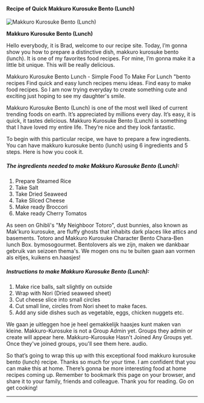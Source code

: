             

#### Recipe of Quick Makkuro Kurosuke Bento (Lunch)

![Makkuro Kurosuke Bento (Lunch)](https://img-global.cpcdn.com/recipes/2592581_fd23e7c1b3be0153/751x532cq70/makkuro-kurosuke-bento-lunch-recipe-main-photo.jpg)

**Makkuro Kurosuke Bento (Lunch)**

Hello everybody, it is Brad, welcome to our recipe site. Today, I’m gonna show you how to prepare a distinctive dish, makkuro kurosuke bento (lunch). It is one of my favorites food recipes. For mine, I’m gonna make it a little bit unique. This will be really delicious.

Makkuro Kurosuke Bento Lunch - Simple Food To Make For Lunch "bento recipes Find quick and easy lunch recipes menu ideas. Find easy to make food recipes. So I am now trying everyday to create something cute and exciting just hoping to see my daughter's smile.

Makkuro Kurosuke Bento (Lunch) is one of the most well liked of current trending foods on earth. It’s appreciated by millions every day. It’s easy, it is quick, it tastes delicious. Makkuro Kurosuke Bento (Lunch) is something that I have loved my entire life. They’re nice and they look fantastic.

To begin with this particular recipe, we have to prepare a few ingredients. You can have makkuro kurosuke bento (lunch) using 6 ingredients and 5 steps. Here is how you cook it.

##### The ingredients needed to make Makkuro Kurosuke Bento (Lunch):

1.  Prepare Steamed Rice
2.  Take Salt
3.  Take Dried Seaweed
4.  Take Sliced Cheese
5.  Make ready Broccori
6.  Make ready Cherry Tomatos

As seen on Ghibli's "My Neighboor Totoro", dust bunnies, also known as Mak'kuro kurosuke, are fluffy ghosts that inhabits dark places like attics and basements. Totoro and Makkuro Kurosuke Character Bento Chara-Ben lunch Box. bymosogourmet. Bentolovers als we zijn, maken we dankbaar gebruik van seizoen thema's. We mogen ons nu te buiten gaan aan vormen als eitjes, kuikens en.haasjes!

##### Instructions to make Makkuro Kurosuke Bento (Lunch):

1.  Make rice balls, salt slightly on outside
2.  Wrap with Nori (Dried seaweed sheet)
3.  Cut cheese slice into small circles
4.  Cut small line, circles from Nori sheet to make faces.
5.  Add any side dishes such as vegetable, eggs, chicken nuggets etc.

We gaan je uitleggen hoe je heel gemakkelijk haasjes kunt maken van kleine. Makkuro-Kurosuke is not a Group Admin yet. Groups they admin or create will appear here. Makkuro-Kurosuke Hasn't Joined Any Groups yet. Once they've joined groups, you'll see them here. audio.

So that’s going to wrap this up with this exceptional food makkuro kurosuke bento (lunch) recipe. Thanks so much for your time. I am confident that you can make this at home. There’s gonna be more interesting food at home recipes coming up. Remember to bookmark this page on your browser, and share it to your family, friends and colleague. Thank you for reading. Go on get cooking!

* * *